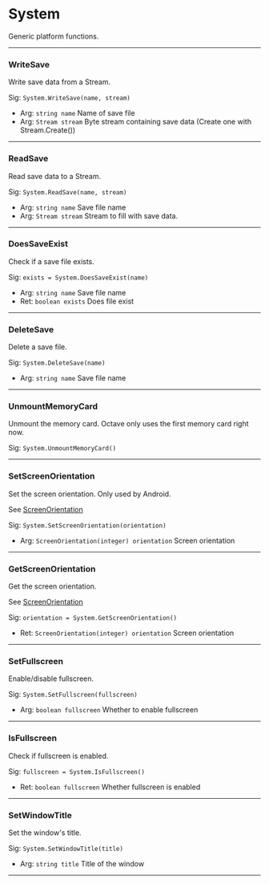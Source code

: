 # System

Generic platform functions.

---
### WriteSave
Write save data from a Stream.

Sig: `System.WriteSave(name, stream)`
 - Arg: `string name` Name of save file
 - Arg: `Stream stream` Byte stream containing save data (Create one with Stream.Create())
---
### ReadSave
Read save data to a Stream.

Sig: `System.ReadSave(name, stream)`
 - Arg: `string name` Save file name
 - Arg: `Stream stream` Stream to fill with save data.
---
### DoesSaveExist
Check if a save file exists.

Sig: `exists = System.DoesSaveExist(name)`
 - Arg: `string name` Save file name
 - Ret: `boolean exists` Does file exist
---
### DeleteSave
Delete a save file.

Sig: `System.DeleteSave(name)`
 - Arg: `string name` Save file name
---
### UnmountMemoryCard
Unmount the memory card. Octave only uses the first memory card right now.

Sig: `System.UnmountMemoryCard()`

---
### SetScreenOrientation
Set the screen orientation. Only used by Android.

See [ScreenOrientation](../Misc/Enums.md#screenorientation)

Sig: `System.SetScreenOrientation(orientation)`
 - Arg: `ScreenOrientation(integer) orientation` Screen orientation
---
### GetScreenOrientation
Get the screen orientation.

See [ScreenOrientation](../Misc/Enums.md#screenorientation)

Sig: `orientation = System.GetScreenOrientation()`
 - Ret: `ScreenOrientation(integer) orientation` Screen orientation
---
### SetFullscreen
Enable/disable fullscreen.

Sig: `System.SetFullscreen(fullscreen)`
 - Arg: `boolean fullscreen` Whether to enable fullscreen
---
### IsFullscreen
Check if fullscreen is enabled.

Sig: `fullscreen = System.IsFullscreen()`
 - Ret: `boolean fullscreen` Whether fullscreen is enabled
---
### SetWindowTitle
Set the window's title.

Sig: `System.SetWindowTitle(title)`
 - Arg: `string title` Title of the window
---
